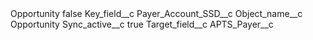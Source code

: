<?xml version="1.0" encoding="UTF-8"?>
<CustomMetadata xmlns="http://soap.sforce.com/2006/04/metadata" xmlns:xsi="http://www.w3.org/2001/XMLSchema-instance" xmlns:xsd="http://www.w3.org/2001/XMLSchema">
    <label>Opportunity</label>
    <protected>false</protected>
    <values>
        <field>Key_field__c</field>
        <value xsi:type="xsd:string">Payer_Account_SSD__c</value>
    </values>
    <values>
        <field>Object_name__c</field>
        <value xsi:type="xsd:string">Opportunity</value>
    </values>
    <values>
        <field>Sync_active__c</field>
        <value xsi:type="xsd:boolean">true</value>
    </values>
    <values>
        <field>Target_field__c</field>
        <value xsi:type="xsd:string">APTS_Payer__c</value>
    </values>
</CustomMetadata>
